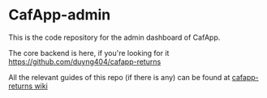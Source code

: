 # CafApp-admin

This is the code repository for the admin dashboard of CafApp.

The core backend is here, if you're looking for it https://github.com/duyng404/cafapp-returns

All the relevant guides of this repo (if there is any) can be found at [cafapp-returns wiki](https://github.com/duyng404/cafapp-returns/wiki)
